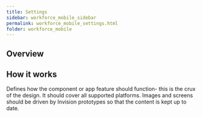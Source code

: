 ```yaml
---
title: Settings
sidebar: workforce_mobile_sidebar
permalink: workforce_mobile_settings.html
folder: workforce_mobile
---
```


## Overview

## How it works

Defines how the component or app feature should function- this is the crux of the design. It should cover all supported platforms. Images and screens should be driven by Invision prototypes so that the content is kept up to date.